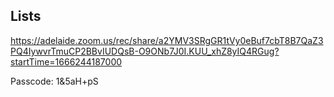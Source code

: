 ## Lists
https://adelaide.zoom.us/rec/share/a2YMV3SRgGR1tVy0eBuf7cbT8B7QaZ3PQ4IywvrTmuCP2BBvIUDQsB-O9ONb7J0I.KUU_xhZ8yIQ4RGug?startTime=1666244187000

Passcode: 1&5aH+pS
